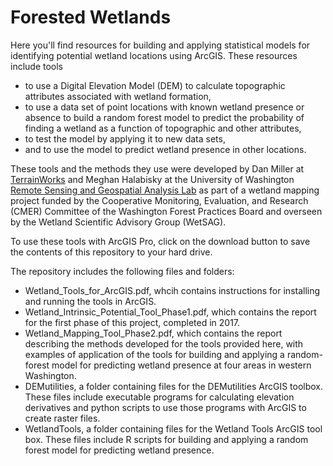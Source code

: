 # Forested Wetlands
Here you'll find resources for building and applying statistical models for identifying potential wetland locations using ArcGIS. These resources include tools 
- to use a Digital Elevation Model (DEM) to calculate topographic attributes associated with wetland formation,
- to use a data set of point locations with known wetland presence or absence to build a random forest model to predict the probability of finding a wetland as a function of topographic and other attributes,
- to test the model by applying it to new data sets,
- and to use the model to predict wetland presence in other locations. 

These tools and the methods they use were developed by Dan Miller at [TerrainWorks](http://www.terrainworks.com) and Meghan Halabisky at the University of Washington [Remote Sensing and Geospatial Analysis Lab](https://sites.uw.edu/rsgal/) as part of a wetland mapping project funded by the Cooperative Monitoring, Evaluation, and Research (CMER) Committee of the Washington Forest Practices Board and overseen by the Wetland Scientific Advisory Group (WetSAG). 

To use these tools with ArcGIS Pro, click on the download button to save the contents of this repository to your hard drive. 

The repository includes the following files and folders:
- Wetland_Tools_for_ArcGIS.pdf, whcih contains instructions for installing and running the tools in ArcGIS. 
- Wetland_Intrinsic_Potential_Tool_Phase1.pdf, which contains the report for the first phase of this project, completed in 2017.
- Wetland_Mapping_Tool_Phase2.pdf, which contains the report describing the methods developed for the tools provided here, with examples of application of the tools for building and applying a random-forest model for predicting wetland presence at four areas in western Washington.
- DEMutilities, a folder containing files for the DEMutilities ArcGIS toolbox. These files include executable programs for calculating elevation derivatives and python scripts to use those programs with ArcGIS to create raster files.
- WetlandTools, a folder containing files for the Wetland Tools ArcGIS tool box. These files include R scripts for building and applying a random forest model for predicting wetland presence.
